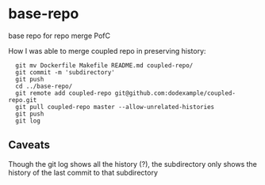 # base-repo
base repo for repo merge PofC

How I was able to merge coupled repo in preserving history:

```
  git mv Dockerfile Makefile README.md coupled-repo/
  git commit -m 'subdirectory'
  git push
  cd ../base-repo/
  git remote add coupled-repo git@github.com:dodexample/coupled-repo.git
  git pull coupled-repo master --allow-unrelated-histories
  git push
  git log
```

## Caveats

Though the git log shows all the history (?), the subdirectory only shows the history of the last commit to that subdirectory
